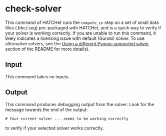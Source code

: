 # check-solver

This command of HATCHet runs the `compute_cn` step on a set of small data files (.bbc/.seg) pre-packaged with HATCHet, and is a quick way to verify if your solver is working correctly.
If you are unable to run this command, it likely indicates a licensing issue with default (Gurobi) solver. To use alternative solvers, see the
[Using a different Pyomo-supported solver](README.html#usingasolver_other) section of the README for more details).

## Input

This command takes no inputs.

## Output

This command produces debugging output from the solver. Look for the message towards the end of the output:

```
# Your current solver ... seems to be working correctly
```

to verify if your selected solver works correctly.
